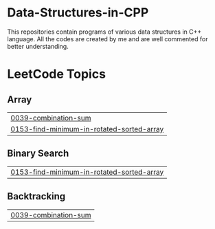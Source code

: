 # Data-Structures-in-CPP
This repositories contain programs of various data structures in C++ language. All the codes are created by me and are well commented for better understanding.

<!---LeetCode Topics Start-->
# LeetCode Topics
## Array
|  |
| ------- |
| [0039-combination-sum](https://github.com/Sakshamwane/Data-Structures-in-CPP/tree/master/0039-combination-sum) |
| [0153-find-minimum-in-rotated-sorted-array](https://github.com/Sakshamwane/Data-Structures-in-CPP/tree/master/0153-find-minimum-in-rotated-sorted-array) |
## Binary Search
|  |
| ------- |
| [0153-find-minimum-in-rotated-sorted-array](https://github.com/Sakshamwane/Data-Structures-in-CPP/tree/master/0153-find-minimum-in-rotated-sorted-array) |
## Backtracking
|  |
| ------- |
| [0039-combination-sum](https://github.com/Sakshamwane/Data-Structures-in-CPP/tree/master/0039-combination-sum) |
<!---LeetCode Topics End-->